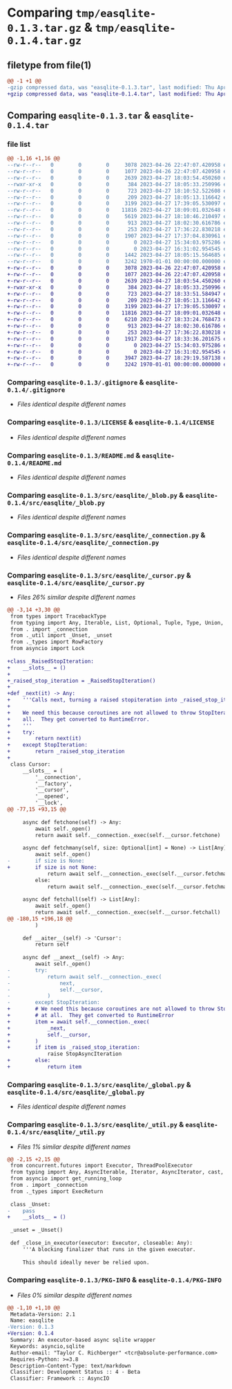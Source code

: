 # Comparing `tmp/easqlite-0.1.3.tar.gz` & `tmp/easqlite-0.1.4.tar.gz`

## filetype from file(1)

```diff
@@ -1 +1 @@
-gzip compressed data, was "easqlite-0.1.3.tar", last modified: Thu Apr 27 18:11:06 2023, max compression
+gzip compressed data, was "easqlite-0.1.4.tar", last modified: Thu Apr 27 18:34:08 2023, max compression
```

## Comparing `easqlite-0.1.3.tar` & `easqlite-0.1.4.tar`

### file list

```diff
@@ -1,16 +1,16 @@
--rw-r--r--   0        0        0     3078 2023-04-26 22:47:07.420958 easqlite-0.1.3/.gitignore
--rw-r--r--   0        0        0     1077 2023-04-26 22:47:07.420958 easqlite-0.1.3/LICENSE
--rw-r--r--   0        0        0     2639 2023-04-27 18:03:54.450260 easqlite-0.1.3/README.md
--rwxr-xr-x   0        0        0      384 2023-04-27 18:05:33.250996 easqlite-0.1.3/justfile
--rw-r--r--   0        0        0      723 2023-04-27 18:10:52.522608 easqlite-0.1.3/pyproject.toml
--rw-r--r--   0        0        0      209 2023-04-27 18:05:13.116642 easqlite-0.1.3/src/easqlite/__init__.py
--rw-r--r--   0        0        0     3199 2023-04-27 17:39:05.530097 easqlite-0.1.3/src/easqlite/_blob.py
--rw-r--r--   0        0        0    11816 2023-04-27 18:09:01.032648 easqlite-0.1.3/src/easqlite/_connection.py
--rw-r--r--   0        0        0     5619 2023-04-27 18:10:46.210497 easqlite-0.1.3/src/easqlite/_cursor.py
--rw-r--r--   0        0        0      913 2023-04-27 18:02:30.616786 easqlite-0.1.3/src/easqlite/_global.py
--rw-r--r--   0        0        0      253 2023-04-27 17:36:22.830218 easqlite-0.1.3/src/easqlite/_types.py
--rw-r--r--   0        0        0     1907 2023-04-27 17:37:04.830961 easqlite-0.1.3/src/easqlite/_util.py
--rw-r--r--   0        0        0        0 2023-04-27 15:34:03.975286 easqlite-0.1.3/src/easqlite/py.typed
--rw-r--r--   0        0        0        0 2023-04-27 16:31:02.954545 easqlite-0.1.3/test/__init__.py
--rw-r--r--   0        0        0     1442 2023-04-27 18:05:15.564685 easqlite-0.1.3/test/test_simple.py
--rw-r--r--   0        0        0     3242 1970-01-01 00:00:00.000000 easqlite-0.1.3/PKG-INFO
+-rw-r--r--   0        0        0     3078 2023-04-26 22:47:07.420958 easqlite-0.1.4/.gitignore
+-rw-r--r--   0        0        0     1077 2023-04-26 22:47:07.420958 easqlite-0.1.4/LICENSE
+-rw-r--r--   0        0        0     2639 2023-04-27 18:03:54.450260 easqlite-0.1.4/README.md
+-rwxr-xr-x   0        0        0      384 2023-04-27 18:05:33.250996 easqlite-0.1.4/justfile
+-rw-r--r--   0        0        0      723 2023-04-27 18:33:51.584947 easqlite-0.1.4/pyproject.toml
+-rw-r--r--   0        0        0      209 2023-04-27 18:05:13.116642 easqlite-0.1.4/src/easqlite/__init__.py
+-rw-r--r--   0        0        0     3199 2023-04-27 17:39:05.530097 easqlite-0.1.4/src/easqlite/_blob.py
+-rw-r--r--   0        0        0    11816 2023-04-27 18:09:01.032648 easqlite-0.1.4/src/easqlite/_connection.py
+-rw-r--r--   0        0        0     6210 2023-04-27 18:33:24.768473 easqlite-0.1.4/src/easqlite/_cursor.py
+-rw-r--r--   0        0        0      913 2023-04-27 18:02:30.616786 easqlite-0.1.4/src/easqlite/_global.py
+-rw-r--r--   0        0        0      253 2023-04-27 17:36:22.830218 easqlite-0.1.4/src/easqlite/_types.py
+-rw-r--r--   0        0        0     1917 2023-04-27 18:33:36.201675 easqlite-0.1.4/src/easqlite/_util.py
+-rw-r--r--   0        0        0        0 2023-04-27 15:34:03.975286 easqlite-0.1.4/src/easqlite/py.typed
+-rw-r--r--   0        0        0        0 2023-04-27 16:31:02.954545 easqlite-0.1.4/test/__init__.py
+-rw-r--r--   0        0        0     3947 2023-04-27 18:29:19.587138 easqlite-0.1.4/test/test_simple.py
+-rw-r--r--   0        0        0     3242 1970-01-01 00:00:00.000000 easqlite-0.1.4/PKG-INFO
```

### Comparing `easqlite-0.1.3/.gitignore` & `easqlite-0.1.4/.gitignore`

 * *Files identical despite different names*

### Comparing `easqlite-0.1.3/LICENSE` & `easqlite-0.1.4/LICENSE`

 * *Files identical despite different names*

### Comparing `easqlite-0.1.3/README.md` & `easqlite-0.1.4/README.md`

 * *Files identical despite different names*

### Comparing `easqlite-0.1.3/src/easqlite/_blob.py` & `easqlite-0.1.4/src/easqlite/_blob.py`

 * *Files identical despite different names*

### Comparing `easqlite-0.1.3/src/easqlite/_connection.py` & `easqlite-0.1.4/src/easqlite/_connection.py`

 * *Files identical despite different names*

### Comparing `easqlite-0.1.3/src/easqlite/_cursor.py` & `easqlite-0.1.4/src/easqlite/_cursor.py`

 * *Files 26% similar despite different names*

```diff
@@ -3,14 +3,30 @@
 from types import TracebackType
 from typing import Any, Iterable, List, Optional, Tuple, Type, Union, overload
 from . import _connection
 from ._util import _Unset, _unset
 from ._types import RowFactory
 from asyncio import Lock
 
+class _RaisedStopIteration:
+    __slots__ = ()
+
+_raised_stop_iteration = _RaisedStopIteration()
+
+def _next(it) -> Any:
+    '''Calls next, turning a raised stopiteration into _raised_stop_iteration.
+
+    We need this because coroutines are not allowed to throw StopIteration at
+    all.  They get converted to RuntimeError.
+    '''
+    try:
+        return next(it)
+    except StopIteration:
+        return _raised_stop_iteration
+
 class Cursor:
     __slots__ = (
         '__connection',
         '__factory',
         '__cursor',
         '__opened',
         '__lock',
@@ -77,15 +93,15 @@
 
     async def fetchone(self) -> Any:
         await self._open()
         return await self.__connection._exec(self.__cursor.fetchone)
 
     async def fetchmany(self, size: Optional[int] = None) -> List[Any]:
         await self._open()
-        if size is None:
+        if size is not None:
             return await self.__connection._exec(self.__cursor.fetchmany, size)
         else:
             return await self.__connection._exec(self.__cursor.fetchmany)
 
     async def fetchall(self) -> List[Any]:
         await self._open()
         return await self.__connection._exec(self.__cursor.fetchall)
@@ -180,15 +196,18 @@
         )
 
     def __aiter__(self) -> 'Cursor':
         return self
 
     async def __anext__(self) -> Any:
         await self._open()
-        try:
-            return await self.__connection._exec(
-                next,
-                self.__cursor,
-            )
-        except StopIteration:
+        # We need this because coroutines are not allowed to throw StopIteration
+        # at all.  They get converted to RuntimeError
+        item = await self.__connection._exec(
+            _next,
+            self.__cursor,
+        )
+        if item is _raised_stop_iteration:
             raise StopAsyncIteration
+        else:
+            return item
```

### Comparing `easqlite-0.1.3/src/easqlite/_global.py` & `easqlite-0.1.4/src/easqlite/_global.py`

 * *Files identical despite different names*

### Comparing `easqlite-0.1.3/src/easqlite/_util.py` & `easqlite-0.1.4/src/easqlite/_util.py`

 * *Files 1% similar despite different names*

```diff
@@ -2,15 +2,15 @@
 from concurrent.futures import Executor, ThreadPoolExecutor
 from typing import Any, AsyncIterable, Iterator, AsyncIterator, cast, Callable
 from asyncio import get_running_loop
 from . import _connection
 from ._types import ExecReturn
 
 class _Unset:
-    pass
+    __slots__ = ()
 
 _unset = _Unset()
 
 def _close_in_executor(executor: Executor, closeable: Any):
     '''A blocking finalizer that runs in the given executor.
 
     This should ideally never be relied upon.
```

### Comparing `easqlite-0.1.3/PKG-INFO` & `easqlite-0.1.4/PKG-INFO`

 * *Files 0% similar despite different names*

```diff
@@ -1,10 +1,10 @@
 Metadata-Version: 2.1
 Name: easqlite
-Version: 0.1.3
+Version: 0.1.4
 Summary: An executor-based async sqlite wrapper
 Keywords: asyncio,sqlite
 Author-email: "Taylor C. Richberger" <tcr@absolute-performance.com>
 Requires-Python: >=3.8
 Description-Content-Type: text/markdown
 Classifier: Development Status :: 4 - Beta
 Classifier: Framework :: AsyncIO
```

